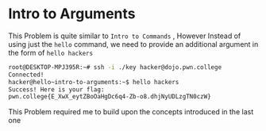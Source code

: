 # Intro to Arguments
This Problem is quite similar to `Intro to Commands` , However Instead of using just the `hello` command, we need to provide an additional argument in the form
of `hello hackers`

```bash
root@DESKTOP-MPJ395R:~# ssh -i ./key hacker@dojo.pwn.college
Connected!
hacker@hello~intro-to-arguments:~$ hello hackers
Success! Here is your flag:
pwn.college{E_XwX_eytZBoOaHgDc6q4-Zb-o8.dhjNyUDLzgTN0czW}
```
This Problem required me to build upon the concepts introduced in the last one
